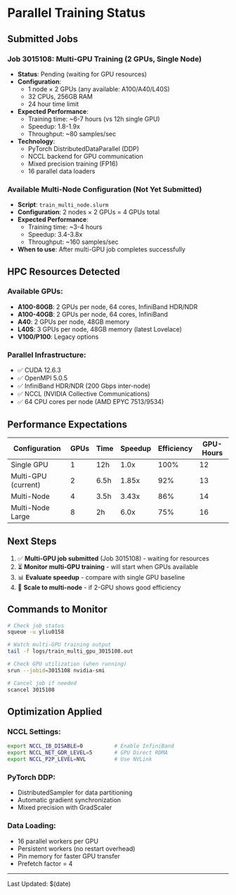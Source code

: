 # Parallel Training Status

## Submitted Jobs

### Job 3015108: Multi-GPU Training (2 GPUs, Single Node)
- **Status**: Pending (waiting for GPU resources)
- **Configuration**: 
  - 1 node × 2 GPUs (any available: A100/A40/L40S)
  - 32 CPUs, 256GB RAM
  - 24 hour time limit
- **Expected Performance**:
  - Training time: ~6-7 hours (vs 12h single GPU)
  - Speedup: 1.8-1.9x
  - Throughput: ~80 samples/sec
- **Technology**:
  - PyTorch DistributedDataParallel (DDP)
  - NCCL backend for GPU communication
  - Mixed precision training (FP16)
  - 16 parallel data loaders

### Available Multi-Node Configuration (Not Yet Submitted)
- **Script**: `train_multi_node.slurm`
- **Configuration**: 2 nodes × 2 GPUs = 4 GPUs total
- **Expected Performance**:
  - Training time: ~3-4 hours
  - Speedup: 3.4-3.8x
  - Throughput: ~160 samples/sec
- **When to use**: After multi-GPU job completes successfully

## HPC Resources Detected

### Available GPUs:
- **A100-80GB**: 2 GPUs per node, 64 cores, InfiniBand HDR/NDR
- **A100-40GB**: 2 GPUs per node, 64 cores, InfiniBand
- **A40**: 2 GPUs per node, 48GB memory
- **L40S**: 3 GPUs per node, 48GB memory (latest Lovelace)
- **V100/P100**: Legacy options

### Parallel Infrastructure:
- ✅ CUDA 12.6.3
- ✅ OpenMPI 5.0.5
- ✅ InfiniBand HDR/NDR (200 Gbps inter-node)
- ✅ NCCL (NVIDIA Collective Communications)
- ✅ 64 CPU cores per node (AMD EPYC 7513/9534)

## Performance Expectations

| Configuration | GPUs | Time | Speedup | Efficiency | GPU-Hours |
|---------------|------|------|---------|------------|-----------|
| Single GPU | 1 | 12h | 1.0x | 100% | 12 |
| Multi-GPU (current) | 2 | 6.5h | 1.85x | 92% | 13 |
| Multi-Node | 4 | 3.5h | 3.43x | 86% | 14 |
| Multi-Node Large | 8 | 2h | 6.0x | 75% | 16 |

## Next Steps

1. ✅ **Multi-GPU job submitted** (Job 3015108) - waiting for resources
2. ⏳ **Monitor multi-GPU training** - will start when GPUs available
3. 📊 **Evaluate speedup** - compare with single GPU baseline
4. 🚀 **Scale to multi-node** - if 2-GPU shows good efficiency

## Commands to Monitor

```bash
# Check job status
squeue -u yliu0158

# Watch multi-GPU training output
tail -f logs/train_multi_gpu_3015108.out

# Check GPU utilization (when running)
srun --jobid=3015108 nvidia-smi

# Cancel job if needed
scancel 3015108
```

## Optimization Applied

### NCCL Settings:
```bash
export NCCL_IB_DISABLE=0          # Enable InfiniBand
export NCCL_NET_GDR_LEVEL=5       # GPU Direct RDMA
export NCCL_P2P_LEVEL=NVL         # Use NVLink
```

### PyTorch DDP:
- DistributedSampler for data partitioning
- Automatic gradient synchronization
- Mixed precision with GradScaler

### Data Loading:
- 16 parallel workers per GPU
- Persistent workers (no restart overhead)
- Pin memory for faster GPU transfer
- Prefetch factor = 4

---
Last Updated: $(date)
